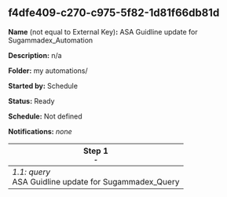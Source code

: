 ## f4dfe409-c270-c975-5f82-1d81f66db81d

**Name** (not equal to External Key)**:** ASA Guidline update for Sugammadex_Automation

**Description:** n/a

**Folder:** my automations/

**Started by:** Schedule

**Status:** Ready

**Schedule:** Not defined

**Notifications:** _none_


| Step 1<br>_<small>-</small>_ |
| --- |
| _1.1: query_<br>ASA Guidline update for Sugammadex_Query |
